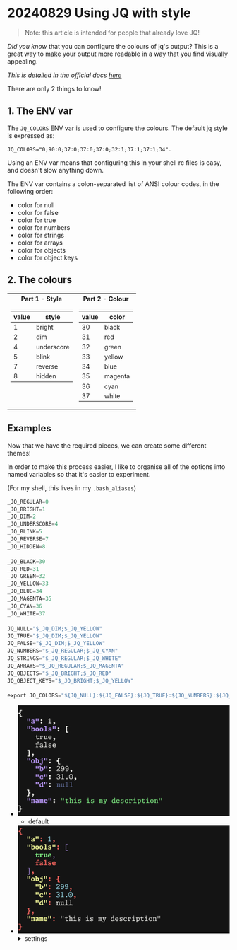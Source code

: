 # 20240829 Using JQ with style

> Note: this article is intended for people that already love JQ!

*Did you know* that you can configure the colours of jq's output? This is a great way to make your output more readable in a way that you find visually appealing.

_This is detailed in the official docs [here](https://jqlang.github.io/jq/manual/#colors)_

There are only 2 things to know!

## 1. The ENV var

The `JQ_COLORS` ENV var is used to configure the colours. The default jq style is expressed as:

```shell
JQ_COLORS="0;90:0;37:0;37:0;37:0;32:1;37:1;37:1;34".
```

Using an ENV var means that configuring this in your shell rc files is easy, and doesn't slow anything down.

The ENV var contains a colon-separated list of ANSI colour codes, in the following order:

- color for null
- color for false
- color for true
- color for numbers
- color for strings
- color for arrays
- color for objects
- color for object keys

## 2. The colours

<table>
<tr>
    <th>Part 1 - Style</th>
    <th>Part 2 - Colour</th>
</tr>
<tr><td style='vertical-align: top'>

| value | style  |
|-------|--------|
| 1 | bright     |
| 2 | dim        |
| 4 | underscore |
| 5 | blink      |
| 7 | reverse    |
| 8 | hidden     |

</td><td style='vertical-align: top'>

| value | color   |
|-------|---------|
| 30    | black   |
| 31    | red     |
| 32    | green   |
| 33    | yellow  |
| 34    | blue    |
| 35    | magenta |
| 36    | cyan    |
| 37    | white   |

</td></tr>
</table>

## Examples

Now that we have the required pieces, we can create some different themes!

In order to make this process easier, I like to organise all of the options into named variables so that it's easier to experiment.

(For my shell, this lives in my `.bash_aliases`)

```python
_JQ_REGULAR=0
_JQ_BRIGHT=1
_JQ_DIM=2
_JQ_UNDERSCORE=4
_JQ_BLINK=5
_JQ_REVERSE=7
_JQ_HIDDEN=8

_JQ_BLACK=30
_JQ_RED=31
_JQ_GREEN=32
_JQ_YELLOW=33
_JQ_BLUE=34
_JQ_MAGENTA=35
_JQ_CYAN=36
_JQ_WHITE=37

JQ_NULL="$_JQ_DIM;$_JQ_YELLOW"
JQ_TRUE="$_JQ_DIM;$_JQ_YELLOW"
JQ_FALSE="$_JQ_DIM;$_JQ_YELLOW"
JQ_NUMBERS="$_JQ_REGULAR;$_JQ_CYAN"
JQ_STRINGS="$_JQ_REGULAR;$_JQ_WHITE"
JQ_ARRAYS="$_JQ_REGULAR;$_JQ_MAGENTA"
JQ_OBJECTS="$_JQ_BRIGHT;$_JQ_RED"
JQ_OBJECT_KEYS="$_JQ_BRIGHT;$_JQ_YELLOW"

export JQ_COLORS="${JQ_NULL}:${JQ_FALSE}:${JQ_TRUE}:${JQ_NUMBERS}:${JQ_STRINGS}:${JQ_ARRAYS}:${JQ_OBJECTS}:${JQ_OBJECT_KEYS}"
```

- ![alt text](image.png)
  - default
- ![alt text](image-1.png)
  <details>
    <summary>settings</summary>
    <pre lang="python">
    JQ_NULL="$_JQ_UNDERSCORE;$_JQ_WHITE"
    JQ_TRUE="$_JQ_BRIGHT;$_JQ_GREEN"
    JQ_FALSE="$_JQ_BRIGHT;$_JQ_RED"
    JQ_NUMBERS="$_JQ_REGULAR;$_JQ_CYAN"
    JQ_STRINGS="$_JQ_REGULAR;$_JQ_WHITE"
    JQ_ARRAYS="$_JQ_REGULAR;$_JQ_BLUE"
    JQ_OBJECTS="$_JQ_BRIGHT;$_JQ_RED"
    JQ_OBJECT_KEYS="$_JQ_BRIGHT;$_JQ_YELLOW"
    </pre>
  </details>